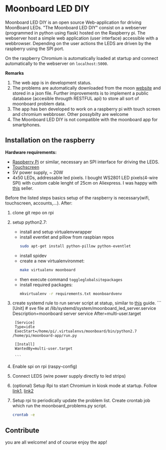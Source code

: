 Moonboard LED DIY
========

Moonboard LED DIY is an open source Web-application for driving MoonBoard LEDs. "The Moonboard LED DIY" consist on a webserver (programmed in
python using flask) hosted on the Raspberry pi. The webserver host a simple web application (user interface) accessible with a webbrowser.
Depending on the user actions the LEDS are driven by the raspberry using the SPI port.

On the raspberry Chromium is automatically loaded at startup and connect automatically to the webserver on `localhost:5000`.

**Remarks**
1. The  web app is in development status.
2. The problems are automatically downloaded from the moon [website](http://www.moonboard.com/problems/) and stored in a json file.
 Further improvements is to implement a public database (accesible througth RESTFUL api) to store all sort of moonboard  problem data.
3. The app has ben developed to work on a raspberry pi with touch screen and chromium webbroser. Other possybilty are welcome
4. The Moonboard LED DIY is not compatible with the moonboard app for smartphones.


## Installation on the raspberry

**Hardware requirements:**

- [Raspberry Pi](https://www.raspberrypi.org/products/) or similar, necessary an SPI interface for driving the LEDS.
- [Touchscreen](https://www.raspberrypi.org/products/raspberry-pi-touch-display/)
- 5V power supply, ~ 20W
- 4x50 LEDs, addressable led pixels. I bought WS2801 LED pixels(4-wire SPI) with custom cable lenght of 25cm on Aliexpress.
I was happy with [this](https://it.aliexpress.com/store/312912) seller.


Before the listed steps basics setup of the raspberry is necessary(wifi, touchscreen, accounts,...). After:

1. clone git repo on rpi

3. setup python2.7:
    - install and setup virtualenvwrapper
    - install eventlet and pillow from  raspbian repos
        ```sh
        sudo apt-get install python-pillow python-eventlet
        ```
    - install spidev
    - create a new virtualenvironmet:
        ```sh
        make virtualenv moonboard
        ```
    - then execute command `toggleglobalsitepackages`
    - install required packages:
        ```sh
        mkvirtualenv -r requirements.txt moonboardvenv
        ```

4. create systemd rule to run server script at statup, similar to
[this](http://www.raspberrypi-spy.co.uk/2015/10/how-to-autorun-a-python-script-on-boot-using-systemd/) guide.
        ```
        [Unit]
        # sve file at  /lib/systemd/system/moonboard_led_server.service
        Description=moonboard server service
        After=multi-user.target

        [Service]
        Type=idle
        ExecStart=/home/pi/.virtualenvs/moonboard/bin/python2.7 /home/pi/moonboard-app/run.py

        [Install]
        WantedBy=multi-user.target

        ```
5. Enable spi on rpi (raspy-config)
6. Connect LEDS (wire power supply directly to led strips)
7. (optional) Setup Rpi to start Chromium in kiosk mode at startup. Follow [link1](https://www.danpurdy.co.uk/wp-content/cache/page_enhanced/www.danpurdy.co.uk/web-development/raspberry-pi-kiosk-screen-tutorial/_index.html
),
[link2](https://gist.github.com/jongrover/6831346)
8. Setup rpi to periodically update the problem list. Create crontab job which run the moonboard_problems.py script.
    ```sh
    crontab -e
    ```

## Contribute

you are all welcome! and of course enjoy the app!




